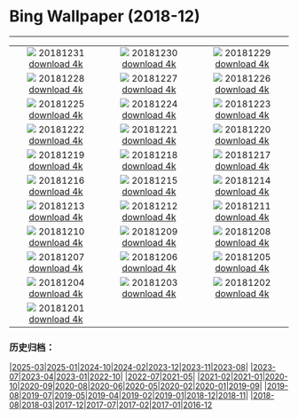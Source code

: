 # Bing Wallpaper (2018-12)
**************
| | | |
| :----: | :----: | :----: |
| ![](https://www.bing.com/az/hprichbg/rb/Newyear_ZH-CN7704868471_1920x1080.jpg) 20181231 [download 4k](https://www.bing.com/az/hprichbg/rb/Newyear_ZH-CN7704868471_UHD.jpg) | ![](https://www.bing.com/az/hprichbg/rb/EyeFireworks_ZH-CN1712859531_1920x1080.jpg) 20181230 [download 4k](https://www.bing.com/az/hprichbg/rb/EyeFireworks_ZH-CN1712859531_UHD.jpg) | ![](https://www.bing.com/az/hprichbg/rb/Shaun_ZH-CN1664802755_1920x1080.jpg) 20181229 [download 4k](https://www.bing.com/az/hprichbg/rb/Shaun_ZH-CN1664802755_UHD.jpg) |
| ![](https://www.bing.com/az/hprichbg/rb/NLNorway_ZH-CN3295729777_1920x1080.jpg) 20181228 [download 4k](https://www.bing.com/az/hprichbg/rb/NLNorway_ZH-CN3295729777_UHD.jpg) | ![](https://www.bing.com/az/hprichbg/rb/WYBaldEagle_ZH-CN3186832628_1920x1080.jpg) 20181227 [download 4k](https://www.bing.com/az/hprichbg/rb/WYBaldEagle_ZH-CN3186832628_UHD.jpg) | ![](https://www.bing.com/az/hprichbg/rb/BethesdaSnow_ZH-CN3087618718_1920x1080.jpg) 20181226 [download 4k](https://www.bing.com/az/hprichbg/rb/BethesdaSnow_ZH-CN3087618718_UHD.jpg) |
| ![](https://www.bing.com/az/hprichbg/rb/OxfordBoxing_ZH-CN2854964515_1920x1080.jpg) 20181225 [download 4k](https://www.bing.com/az/hprichbg/rb/OxfordBoxing_ZH-CN2854964515_UHD.jpg) | ![](https://www.bing.com/az/hprichbg/rb/ToyXmasTree_ZH-CN7495694130_1920x1080.jpg) 20181224 [download 4k](https://www.bing.com/az/hprichbg/rb/ToyXmasTree_ZH-CN7495694130_UHD.jpg) | ![](https://www.bing.com/az/hprichbg/rb/SilentNight_ZH-CN6692349673_1920x1080.jpg) 20181223 [download 4k](https://www.bing.com/az/hprichbg/rb/SilentNight_ZH-CN6692349673_UHD.jpg) |
| ![](https://www.bing.com/az/hprichbg/rb/Ravennaschlucht_ZH-CN6473294840_1920x1080.jpg) 20181222 [download 4k](https://www.bing.com/az/hprichbg/rb/Ravennaschlucht_ZH-CN6473294840_UHD.jpg) | ![](https://www.bing.com/az/hprichbg/rb/ColdMoonRising_ZH-CN6131399146_1920x1080.jpg) 20181221 [download 4k](https://www.bing.com/az/hprichbg/rb/ColdMoonRising_ZH-CN6131399146_UHD.jpg) | ![](https://www.bing.com/az/hprichbg/rb/AdobeSantaFe_ZH-CN2664241241_1920x1080.jpg) 20181220 [download 4k](https://www.bing.com/az/hprichbg/rb/AdobeSantaFe_ZH-CN2664241241_UHD.jpg) |
| ![](https://www.bing.com/az/hprichbg/rb/WinterIllumination_ZH-CN9373805444_1920x1080.jpg) 20181219 [download 4k](https://www.bing.com/az/hprichbg/rb/WinterIllumination_ZH-CN9373805444_UHD.jpg) | ![](https://www.bing.com/az/hprichbg/rb/PragueChristmas_ZH-CN9765023795_1920x1080.jpg) 20181218 [download 4k](https://www.bing.com/az/hprichbg/rb/PragueChristmas_ZH-CN9765023795_UHD.jpg) | ![](https://www.bing.com/az/hprichbg/rb/NutcrackerSeason_ZH-CN8373379424_1920x1080.jpg) 20181217 [download 4k](https://www.bing.com/az/hprichbg/rb/NutcrackerSeason_ZH-CN8373379424_UHD.jpg) |
| ![](https://www.bing.com/az/hprichbg/rb/OsoyoosExpressway_ZH-CN12997739047_1920x1080.jpg) 20181216 [download 4k](https://www.bing.com/az/hprichbg/rb/OsoyoosExpressway_ZH-CN12997739047_UHD.jpg) | ![](https://www.bing.com/az/hprichbg/rb/MuranoChristmas_ZH-CN11783971861_1920x1080.jpg) 20181215 [download 4k](https://www.bing.com/az/hprichbg/rb/MuranoChristmas_ZH-CN11783971861_UHD.jpg) | ![](https://www.bing.com/az/hprichbg/rb/YosemiteBridge_ZH-CN10163806053_1920x1080.jpg) 20181214 [download 4k](https://www.bing.com/az/hprichbg/rb/YosemiteBridge_ZH-CN10163806053_UHD.jpg) |
| ![](https://www.bing.com/az/hprichbg/rb/CardinalBerries_ZH-CN12579098505_1920x1080.jpg) 20181213 [download 4k](https://www.bing.com/az/hprichbg/rb/CardinalBerries_ZH-CN12579098505_UHD.jpg) | ![](https://www.bing.com/az/hprichbg/rb/ReykjavikYuleLads_ZH-CN12225355290_1920x1080.jpg) 20181212 [download 4k](https://www.bing.com/az/hprichbg/rb/ReykjavikYuleLads_ZH-CN12225355290_UHD.jpg) | ![](https://www.bing.com/az/hprichbg/rb/PoinsettiaBuds_ZH-CN13611855261_1920x1080.jpg) 20181211 [download 4k](https://www.bing.com/az/hprichbg/rb/PoinsettiaBuds_ZH-CN13611855261_UHD.jpg) |
| ![](https://www.bing.com/az/hprichbg/rb/KilimanjaroMawenzi_ZH-CN7924585833_1920x1080.jpg) 20181210 [download 4k](https://www.bing.com/az/hprichbg/rb/KilimanjaroMawenzi_ZH-CN7924585833_UHD.jpg) | ![](https://www.bing.com/az/hprichbg/rb/ChristmasIslandCrab_ZH-CN11742198976_1920x1080.jpg) 20181209 [download 4k](https://www.bing.com/az/hprichbg/rb/ChristmasIslandCrab_ZH-CN11742198976_UHD.jpg) | ![](https://www.bing.com/az/hprichbg/rb/JohnDaySnow_ZH-CN10595235387_1920x1080.jpg) 20181208 [download 4k](https://www.bing.com/az/hprichbg/rb/JohnDaySnow_ZH-CN10595235387_UHD.jpg) |
| ![](https://www.bing.com/az/hprichbg/rb/BanffEvergreens_ZH-CN11540783621_1920x1080.jpg) 20181207 [download 4k](https://www.bing.com/az/hprichbg/rb/BanffEvergreens_ZH-CN11540783621_UHD.jpg) | ![](https://www.bing.com/az/hprichbg/rb/TaisetsuShirakawago_ZH-CN11784781173_1920x1080.jpg) 20181206 [download 4k](https://www.bing.com/az/hprichbg/rb/TaisetsuShirakawago_ZH-CN11784781173_UHD.jpg) | ![](https://www.bing.com/az/hprichbg/rb/Huuhkajat_ZH-CN10089104175_1920x1080.jpg) 20181205 [download 4k](https://www.bing.com/az/hprichbg/rb/Huuhkajat_ZH-CN10089104175_UHD.jpg) |
| ![](https://www.bing.com/az/hprichbg/rb/CurlingBonspiel_ZH-CN6638213482_1920x1080.jpg) 20181204 [download 4k](https://www.bing.com/az/hprichbg/rb/CurlingBonspiel_ZH-CN6638213482_UHD.jpg) | ![](https://www.bing.com/az/hprichbg/rb/SphinxObservatory_ZH-CN7733546261_1920x1080.jpg) 20181203 [download 4k](https://www.bing.com/az/hprichbg/rb/SphinxObservatory_ZH-CN7733546261_UHD.jpg) | ![](https://www.bing.com/az/hprichbg/rb/AlanTuringNotebook_ZH-CN7743633207_1920x1080.jpg) 20181202 [download 4k](https://www.bing.com/az/hprichbg/rb/AlanTuringNotebook_ZH-CN7743633207_UHD.jpg) |
| ![](https://www.bing.com/az/hprichbg/rb/Nuuk_ZH-CN12127666588_1920x1080.jpg) 20181201 [download 4k](https://www.bing.com/az/hprichbg/rb/Nuuk_ZH-CN12127666588_UHD.jpg) |  |  |

### 历史归档：

|[2025-03](bing/2025-03/2025-03.md)|[2025-01](bing/2025-01/2025-01.md)|[2024-10](bing/2024-10/2024-10.md)|[2024-02](bing/2024-02/2024-02.md)|[2023-12](bing/2023-12/2023-12.md)|[2023-11](bing/2023-11/2023-11.md)|[2023-08](bing/2023-08/2023-08.md)|
|[2023-07](bing/2023-07/2023-07.md)|[2023-04](bing/2023-04/2023-04.md)|[2023-01](bing/2023-01/2023-01.md)|[2022-10](bing/2022-10/2022-10.md)|
|[2022-07](bing/2022-07/2022-07.md)|[2021-05](bing/2021-05/2021-05.md)|
|[2021-02](bing/2021-02/2021-02.md)|[2021-01](bing/2021-01/2021-01.md)|[2020-10](bing/2020-10/2020-10.md)|[2020-09](bing/2020-09/2020-09.md)|[2020-08](bing/2020-08/2020-08.md)|[2020-06](bing/2020-06/2020-06.md)|[2020-05](bing/2020-05/2020-05.md)|[2020-02](bing/2020-02/2020-02.md)|[2020-01](bing/2020-01/2020-01.md)|[2019-09](bing/2019-09/2019-09.md)|
|[2019-08](bing/2019-08/2019-08.md)|[2019-07](bing/2019-07/2019-07.md)|[2019-05](bing/2019-05/2019-05.md)|[2019-04](bing/2019-04/2019-04.md)|[2019-02](bing/2019-02/2019-02.md)|[2019-01](bing/2019-01/2019-01.md)|[2018-12](bing/2018-12/2018-12.md)|[2018-11](bing/2018-11/2018-11.md)|
|[2018-08](bing/2018-08/2018-08.md)|[2018-03](bing/2018-03/2018-03.md)|[2017-12](bing/2017-12/2017-12.md)|[2017-07](bing/2017-07/2017-07.md)|[2017-02](bing/2017-02/2017-02.md)|[2017-01](bing/2017-01/2017-01.md)|[2016-12](bing/2016-12/2016-12.md)